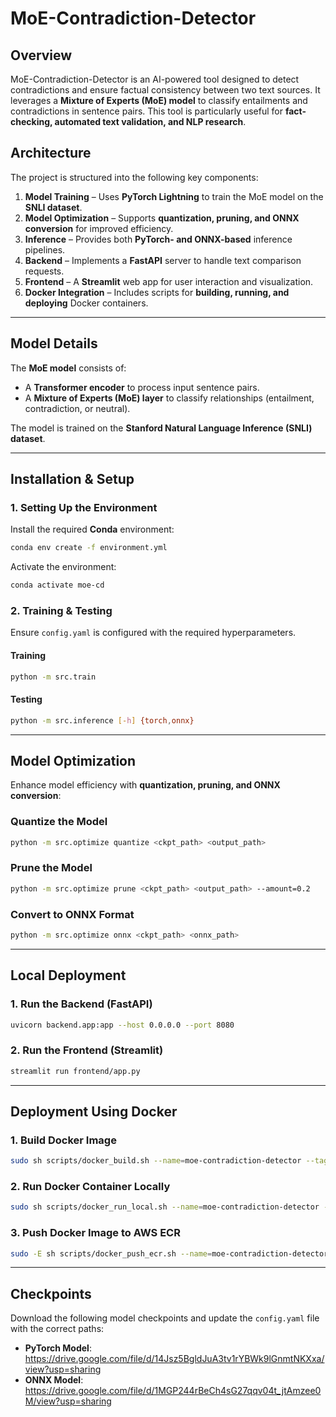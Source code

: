 # **MoE-Contradiction-Detector**

## **Overview**
MoE-Contradiction-Detector is an AI-powered tool designed to detect contradictions and ensure factual consistency between two text sources. It leverages a **Mixture of Experts (MoE) model** to classify entailments and contradictions in sentence pairs. This tool is particularly useful for **fact-checking, automated text validation, and NLP research**.

## **Architecture**
The project is structured into the following key components:

1. **Model Training** – Uses **PyTorch Lightning** to train the MoE model on the **SNLI dataset**.
2. **Model Optimization** – Supports **quantization, pruning, and ONNX conversion** for improved efficiency.
3. **Inference** – Provides both **PyTorch- and ONNX-based** inference pipelines.
4. **Backend** – Implements a **FastAPI** server to handle text comparison requests.
5. **Frontend** – A **Streamlit** web app for user interaction and visualization.
6. **Docker Integration** – Includes scripts for **building, running, and deploying** Docker containers.

---

## **Model Details**
The **MoE model** consists of:
- A **Transformer encoder** to process input sentence pairs.
- A **Mixture of Experts (MoE) layer** to classify relationships (entailment, contradiction, or neutral).

The model is trained on the **Stanford Natural Language Inference (SNLI) dataset**.

---

## **Installation & Setup**
### **1. Setting Up the Environment**
Install the required **Conda** environment:

```sh
conda env create -f environment.yml
```

Activate the environment:

```sh
conda activate moe-cd
```

### **2. Training & Testing**
Ensure `config.yaml` is configured with the required hyperparameters.

#### **Training**
```sh
python -m src.train
```

#### **Testing**
```sh
python -m src.inference [-h] {torch,onnx}
```

---

## **Model Optimization**
Enhance model efficiency with **quantization, pruning, and ONNX conversion**:

### **Quantize the Model**
```sh
python -m src.optimize quantize <ckpt_path> <output_path>
```

### **Prune the Model**
```sh
python -m src.optimize prune <ckpt_path> <output_path> --amount=0.2
```

### **Convert to ONNX Format**
```sh
python -m src.optimize onnx <ckpt_path> <onnx_path>
```

---

## **Local Deployment**
### **1. Run the Backend (FastAPI)**
```sh
uvicorn backend.app:app --host 0.0.0.0 --port 8080
```

### **2. Run the Frontend (Streamlit)**
```sh
streamlit run frontend/app.py
```

---

## **Deployment Using Docker**
### **1. Build Docker Image**
```sh
sudo sh scripts/docker_build.sh --name=moe-contradiction-detector --tag=latest
```

### **2. Run Docker Container Locally**
```sh
sudo sh scripts/docker_run_local.sh --name=moe-contradiction-detector --tag=latest --port=8080
```

### **3. Push Docker Image to AWS ECR**
```sh
sudo -E sh scripts/docker_push_ecr.sh --name=moe-contradiction-detector --tag=latest --region=<aws_region> --account=<aws_account_id>
```

---

## **Checkpoints**

Download the following model checkpoints and update the `config.yaml` file with the correct paths:

- **PyTorch Model**: https://drive.google.com/file/d/14Jsz5BgldJuA3tv1rYBWk9lGnmtNKXxa/view?usp=sharing
- **ONNX Model**: https://drive.google.com/file/d/1MGP244rBeCh4sG27qqv04t_jtAmzee0M/view?usp=sharing
